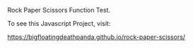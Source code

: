 Rock Paper Scissors Function Test.

To see this Javascript Project, visit:

https://bigfloatingdeathpanda.github.io/rock-paper-scissors/

